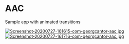 # AAC
Sample app with animated transitions

[![Screenshot-20200727-161615-com-georgcantor-aac.jpg](https://i.postimg.cc/zvry5t71/Screenshot-20200727-161615-com-georgcantor-aac.jpg)](https://postimg.cc/sQTj4Jbn)                                                                            [![Screenshot-20200727-161716-com-georgcantor-aac.jpg](https://i.postimg.cc/tJNYg3vn/Screenshot-20200727-161716-com-georgcantor-aac.jpg)](https://postimg.cc/RJqMsHBv)
